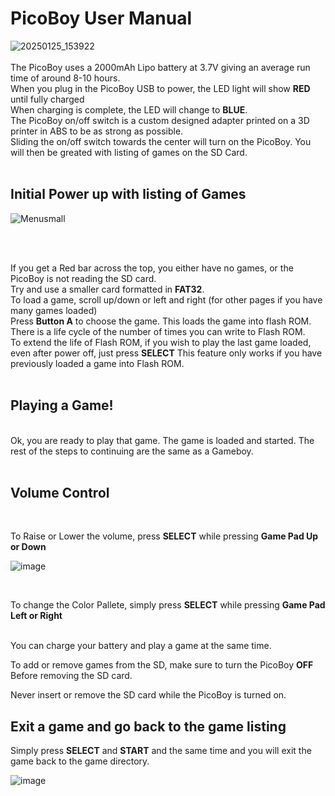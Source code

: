 # PicoBoy User Manual <br>
![20250125_153922](https://github.com/user-attachments/assets/287c64ac-2046-42b8-8e74-e7d14b83a419)
<br> <br>
The PicoBoy uses a 2000mAh Lipo battery at 3.7V giving an average run time of around 8-10 hours.<br>
When you plug in the PicoBoy USB to power, the LED light will show **RED** until fully charged<br>
When charging is complete, the LED will change to **BLUE**.<br>
<cr>
The PicoBoy on/off switch is a custom designed adapter printed on a 3D printer in ABS to be as strong as possible.<br>
Sliding the on/off switch towards the center will turn on the PicoBoy. You will then be greated with listing of games on the SD Card.<br>
<br>
## Initial Power up with listing of Games <cr>
![Menusmall](https://github.com/user-attachments/assets/5bbf7c92-fc6a-41aa-9c28-2fddb3103875)

<br>
<br>
  
If you get a Red bar across the top, you either have no games, or the PicoBoy is not reading the SD card. <br>
Try and use a smaller card formatted in **FAT32**. <br>
To load a game, scroll up/down or left and right (for other pages if you have many games loaded) <br>
Press **Button A** to choose the game. This loads the game into flash ROM. There is a life cycle of the number of times you can write to Flash ROM. <br>
To extend the life of Flash ROM, if you wish to play the last game loaded, even after power off, just press **SELECT** <cr>
This feature only works if you have previously loaded a game into Flash ROM. <br>
<br>
## Playing a Game! <cr>
<br>
Ok, you are ready to play that game. The game is loaded and started. The rest of the steps to continuing are the same as a Gameboy. <br>
  
<br>

## Volume Control <br>
<br>

To Raise or Lower the volume, press **SELECT** while pressing **Game Pad Up or Down** <br>

![image](https://github.com/user-attachments/assets/f7e2d05b-e3e1-43e0-95f9-b7ce0c2c3c9a)


<br>

To change the Color Pallete, simply press **SELECT** while pressing **Game Pad Left or Right** <br>

<br>
You can charge your battery and play a game at the same time. <br>

To add or remove games from the SD, make sure to turn the PicoBoy **OFF** Before removing the SD card. <br>

Never insert or remove the SD card while the PicoBoy is turned on. <br>

## Exit a game and go back to the game listing <br>

Simply press **SELECT** and **START** and the same time and you will exit the game back to the game directory. <br>

![image](https://github.com/user-attachments/assets/508d36ee-0465-47fe-82a4-79d8b3f6fb3e)

<br>
